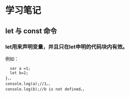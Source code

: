 # 学习笔记

## let 与 const 命令
### let用来声明变量，并且只在let申明的代码块内有效。

例如：
```{
  var a =1;
  let b=2;
}，，
console.log(a);//1，，
console.log(b);//b is not defined，，
```
